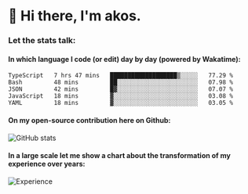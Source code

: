 # 👋 Hi there, I'm akos. 


### Let the stats talk:


#### In which language I code (or edit) day by day (powered by Wakatime): 

<!--START_SECTION:waka-->
```text
TypeScript   7 hrs 47 mins   ███████████████████▒░░░░░   77.29 % 
Bash         48 mins         ██░░░░░░░░░░░░░░░░░░░░░░░   07.98 % 
JSON         42 mins         █▓░░░░░░░░░░░░░░░░░░░░░░░   07.07 % 
JavaScript   18 mins         ▓░░░░░░░░░░░░░░░░░░░░░░░░   03.08 % 
YAML         18 mins         ▓░░░░░░░░░░░░░░░░░░░░░░░░   03.05 % 
```
<!--END_SECTION:waka-->

#### On my open-source contribution here on Github:
 
![GitHub stats](https://github-readme-stats.vercel.app/api?username=akosbalasko)

#### In a large scale let me show a chart about the transformation of my experience over years:   

![Experience](https://cr-skills-chart-widget.azurewebsites.net/api/api?username=akosbalasko)
